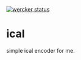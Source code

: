 [![wercker status](https://app.wercker.com/status/0afe06d721f5f4a6988a367667e14425/s/master "wercker status")](https://app.wercker.com/project/bykey/0afe06d721f5f4a6988a367667e14425)

# ical

simple ical encoder for me.
